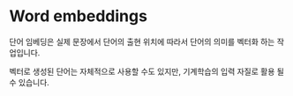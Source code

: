 # Word embeddings 

단어 임베딩은 실제 문장에서 단어의 출현 위치에 따라서 단어의 의미를 벡터화 하는 작업입니다.

벡터로 생성된 단어는 자체적으로 사용할 수도 있지만, 기계학습의 입력 자질로 활용 될 수 있습니다. 